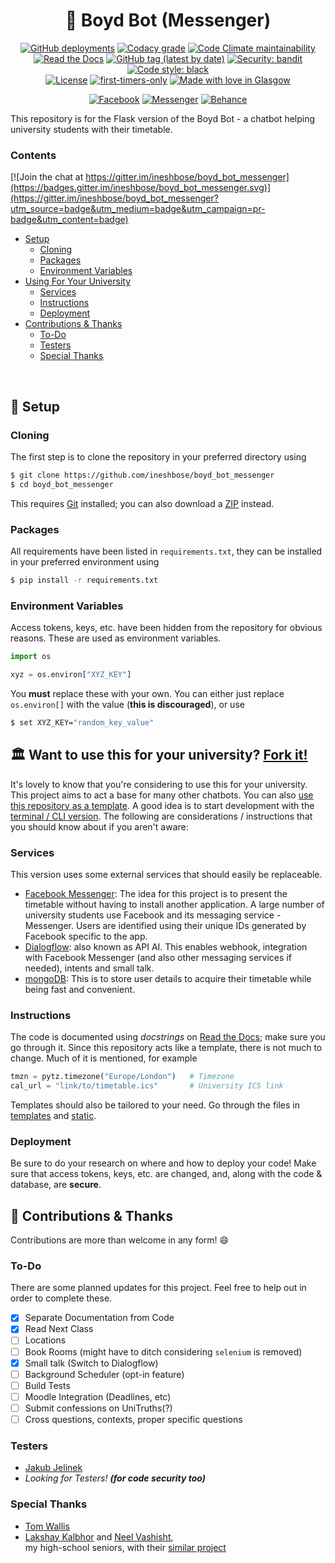 <h1 align="center">💬 Boyd Bot (Messenger)</h1>
<p align="center">
<a href="https://github.com/ineshbose/boyd_bot_messenger/deployments" target="_blank"><img alt="GitHub deployments" src="https://img.shields.io/github/deployments/ineshbose/boyd_bot_messenger/boydbot?style=flat-square"></a>
<a href="https://app.codacy.com/manual/ineshbose/boyd_bot_messenger" target="_blank"><img alt="Codacy grade" src="https://img.shields.io/codacy/grade/a0e3d46567f54d5790b43445759eb749?style=flat-square"></a>
<a href="https://codeclimate.com/github/ineshbose/boyd_bot_messenger" target="_blank"><img alt="Code Climate maintainability" src="https://img.shields.io/codeclimate/maintainability/ineshbose/boyd_bot_messenger?style=flat-square"></a>
<a href="https://boyd-bot-messenger.readthedocs.io/en/latest/" target="_blank"><img alt="Read the Docs" src="https://img.shields.io/readthedocs/boyd-bot-messenger?style=flat-square"></a>
<a href="https://github.com/ineshbose/boyd_bot_messenger/releases" target="_blank"><img alt="GitHub tag (latest by date)" src="https://img.shields.io/github/v/tag/ineshbose/boyd_bot_messenger?label=version&style=flat-square"></a>
<a href="https://github.com/PyCQA/bandit" target="_blank"><img alt="Security: bandit" src="https://img.shields.io/badge/security-bandit-yellow.svg?style=flat-square"></a>
<a href="https://github.com/psf/black" target="_blank"><img alt="Code style: black" src="https://img.shields.io/badge/code%20style-black-000000.svg?style=flat-square"></a>
<br>
<a href="https://github.com/ineshbose/boyd_bot_messenger/blob/master/LICENSE"><img alt="License" src="https://img.shields.io/github/license/ineshbose/boyd_bot_messenger?style=flat-square"></a>
<a href="https://www.firsttimersonly.com/" target="_blank"><img alt="first-timers-only" src="https://img.shields.io/badge/first--timers--only-friendly-blue.svg?style=flat-square"></a>
<a href="https://github.com/ineshbose/boyd_bot_messenger/pulse"><img src="https://madewithlove.now.sh/gb?heart=true&template=flat-square&text=Glasgow" alt="Made with love in Glasgow"></a>
</p>
<p align="center">
<a href="https://www.facebook.com/uofgbot" target="_blank"><img alt="Facebook" src="https://img.shields.io/badge/Facebook--informational?style=flat-square&logo=facebook"></a>
<a href="https://m.me/uofgbot" target="_blank"><img alt="Messenger" src="https://img.shields.io/badge/Messenger--informational?style=flat-square&logo=messenger"></a>
<a href="https://www.behance.net/gallery/93421281/Glasgow-University-Timetable-Bot" target="_blank"><img alt="Behance" src="https://img.shields.io/badge/Behance--informational?style=flat-square&logo=behance"></a>
</p>

This repository is for the Flask version of the Boyd Bot - a chatbot helping university students with their timetable. <br />

### Contents

[![Join the chat at https://gitter.im/ineshbose/boyd_bot_messenger](https://badges.gitter.im/ineshbose/boyd_bot_messenger.svg)](https://gitter.im/ineshbose/boyd_bot_messenger?utm_source=badge&utm_medium=badge&utm_campaign=pr-badge&utm_content=badge)

* [Setup](#-setup)
    * [Cloning](#cloning)
    * [Packages](#packages)
    * [Environment Variables](#environment-variables)
* [Using For Your University](#-want-to-use-this-for-your-university-fork-it)
    * [Services](#services)
    * [Instructions](#instructions)
    * [Deployment](#deployment)
* [Contributions & Thanks](#-contributions--thanks)
    * [To-Do](#to-do)
    * [Testers](#testers)
    * [Special Thanks](#special-thanks)

<br />

## 🔧 Setup

### Cloning

The first step is to clone the repository in your preferred directory using

```sh
$ git clone https://github.com/ineshbose/boyd_bot_messenger
$ cd boyd_bot_messenger
```

This requires [Git](https://git-scm.com/) installed; you can also download a [ZIP](https://github.com/ineshbose/boyd_bot_messenger/archive/master.zip) instead.


### Packages

All requirements have been listed in `requirements.txt`, they can be installed in your preferred environment using

```sh
$ pip install -r requirements.txt
```


### Environment Variables

Access tokens, keys, etc. have been hidden from the repository for obvious reasons. These are used as environment variables.

```python
import os

xyz = os.environ["XYZ_KEY"]
```

You **must** replace these with your own. You can either just replace `os.environ[]` with the value (**this is discouraged**), or use

```sh
$ set XYZ_KEY="random_key_value"
```



## 🏛️ Want to use this for your university? [Fork it!](https://github.com/ineshbose/boyd_bot_messenger/fork)

It's lovely to know that you're considering to use this for your university. This project aims to act a base for many other chatbots. You can also [use this repository as a template](https://github.com/ineshbose/boyd_bot_messenger/generate). A good idea is to start development with the [terminal / CLI version](https://github.com/ineshbose/boyd_bot_terminal). The following are considerations / instructions that you should know about if you aren't aware:

### Services

This version uses some external services that should easily be replaceable.

* [Facebook Messenger](https://www.facebook.com/messenger): The idea for this project is to present the timetable without having to install another application. A large number of university students use Facebook and its messaging service - Messenger. Users are identified using their unique IDs generated by Facebook specific to the app.
* [Dialogflow](https://dialogflow.com/): also known as API AI. This enables webhook, integration with Facebook Messenger (and also other messaging services if needed), intents and small talk.
* [mongoDB](https://www.mongodb.com/): This is to store user details to acquire their timetable while being fast and convenient.

### Instructions

The code is documented using _docstrings_ on [Read the Docs](https://boyd-bot-messenger.readthedocs.io/en/latest/); make sure you go through it. Since this repository acts like a template, there is not much to change. Much of it is mentioned, for example

```python
tmzn = pytz.timezone("Europe/London")   # Timezone
cal_url = "link/to/timetable.ics"       # University ICS link
```


Templates should also be tailored to your need. Go through the files in [templates](templates) and [static](static).

### Deployment

Be sure to do your research on where and how to deploy your code! Make sure that access tokens, keys, etc. are changed, and, along with the code & database, are **secure**.


## 🙌 Contributions & Thanks

Contributions are more than welcome in any form! 😄<br />

### To-Do

There are some planned updates for this project. Feel free to help out in order to complete these.
- [x] Separate Documentation from Code
- [x] Read Next Class
- [ ] Locations
- [ ] Book Rooms (might have to ditch considering `selenium` is removed)
- [x] Small talk (Switch to Dialogflow)
- [ ] Background Scheduler (opt-in feature)
- [ ] Build Tests
- [ ] Moodle Integration (Deadlines, etc)
- [ ] Submit confessions on UniTruths(?)
- [ ] Cross questions, contexts, proper specific questions

### Testers

* [Jakub Jelinek](https://github.com/kubajj)
* _Looking for Testers! **(for code security too)**_

### Special Thanks

* [Tom Wallis](https://github.com/probablytom)
* [Lakshay Kalbhor](https://github.com/kalbhor) and [Neel Vashisht](https://github.com/NeelVashisht),<br /> my high-school seniors, with their [similar project](https://github.com/kalbhor/MIT-Hodor)